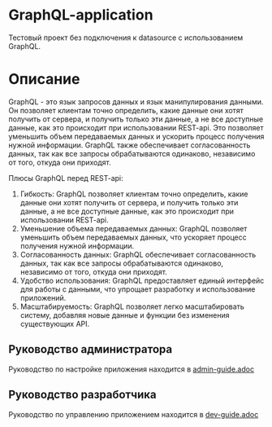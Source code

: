 # GraphQL-application
Тестовый проект без подключения к datasource с использованием GraphQL.

# Описание
GraphQL - это язык запросов данных и язык манипулирования данными.
Он позволяет клиентам точно определить, какие данные они хотят получить от сервера, 
и получить только эти данные, а не все доступные данные, как это происходит при использовании REST-api. 
Это позволяет уменьшить объем передаваемых данных и ускорить процесс получения нужной информации. 
GraphQL также обеспечивает согласованность данных, так как все запросы обрабатываются одинаково, независимо от того, 
откуда они приходят.

Плюсы GraphQL перед REST-api:

1. Гибкость: GraphQL позволяет клиентам точно определить, какие данные они хотят получить от сервера, и получить только эти данные, 
а не все доступные данные, как это происходит при использовании REST-api.
2. Уменьшение объема передаваемых данных: GraphQL позволяет уменьшить объем передаваемых данных, что ускоряет процесс получения нужной информации.
3. Согласованность данных: GraphQL обеспечивает согласованность данных, так как все запросы обрабатываются одинаково, независимо от того, откуда они приходят.
4. Удобство использования: GraphQL предоставляет единый интерфейс для работы с данными, что упрощает разработку и использование приложений.
5. Масштабируемость: GraphQL позволяет легко масштабировать систему, добавляя новые данные и функции без изменения существующих API.

## Руководство администратора
Руководство по настройке приложения находится в [admin-guide.adoc](docs%2Fadmin-guide%2Fadmin-guide.adoc)

## Руководство разработчика
Руководство по управлению приложением находится в [dev-guide.adoc](docs%2Fdev-guide%2Fdev-guide.adoc)
    